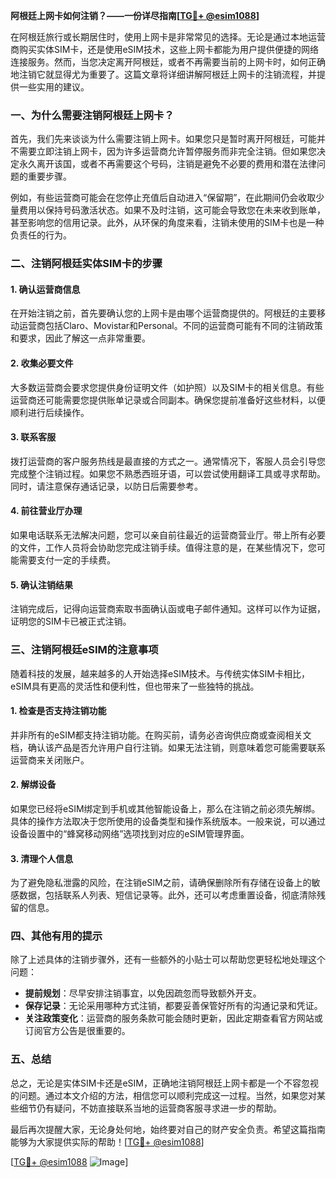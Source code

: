 **阿根廷上网卡如何注销？——一份详尽指南[[TG💪+ @esim1088](https://t.me/s/esim1088)]**

在阿根廷旅行或长期居住时，使用上网卡是非常常见的选择。无论是通过本地运营商购买实体SIM卡，还是使用eSIM技术，这些上网卡都能为用户提供便捷的网络连接服务。然而，当您决定离开阿根廷，或者不再需要当前的上网卡时，如何正确地注销它就显得尤为重要了。这篇文章将详细讲解阿根廷上网卡的注销流程，并提供一些实用的建议。

### 一、为什么需要注销阿根廷上网卡？

首先，我们先来谈谈为什么需要注销上网卡。如果您只是暂时离开阿根廷，可能并不需要立即注销上网卡，因为许多运营商允许暂停服务而非完全注销。但如果您决定永久离开该国，或者不再需要这个号码，注销是避免不必要的费用和潜在法律问题的重要步骤。

例如，有些运营商可能会在您停止充值后自动进入“保留期”，在此期间仍会收取少量费用以保持号码激活状态。如果不及时注销，这可能会导致您在未来收到账单，甚至影响您的信用记录。此外，从环保的角度来看，注销未使用的SIM卡也是一种负责任的行为。

### 二、注销阿根廷实体SIM卡的步骤

#### 1. 确认运营商信息
在开始注销之前，首先要确认您的上网卡是由哪个运营商提供的。阿根廷的主要移动运营商包括Claro、Movistar和Personal。不同的运营商可能有不同的注销政策和要求，因此了解这一点非常重要。

#### 2. 收集必要文件
大多数运营商会要求您提供身份证明文件（如护照）以及SIM卡的相关信息。有些运营商还可能需要您提供账单记录或合同副本。确保您提前准备好这些材料，以便顺利进行后续操作。

#### 3. 联系客服
拨打运营商的客户服务热线是最直接的方式之一。通常情况下，客服人员会引导您完成整个注销过程。如果您不熟悉西班牙语，可以尝试使用翻译工具或寻求帮助。同时，请注意保存通话记录，以防日后需要参考。

#### 4. 前往营业厅办理
如果电话联系无法解决问题，您可以亲自前往最近的运营商营业厅。带上所有必要的文件，工作人员将会协助您完成注销手续。值得注意的是，在某些情况下，您可能需要支付一定的手续费。

#### 5. 确认注销结果
注销完成后，记得向运营商索取书面确认函或电子邮件通知。这样可以作为证据，证明您的SIM卡已被正式注销。

### 三、注销阿根廷eSIM的注意事项

随着科技的发展，越来越多的人开始选择eSIM技术。与传统实体SIM卡相比，eSIM具有更高的灵活性和便利性，但也带来了一些独特的挑战。

#### 1. 检查是否支持注销功能
并非所有的eSIM都支持注销功能。在购买前，请务必咨询供应商或查阅相关文档，确认该产品是否允许用户自行注销。如果无法注销，则意味着您可能需要联系运营商来关闭账户。

#### 2. 解绑设备
如果您已经将eSIM绑定到手机或其他智能设备上，那么在注销之前必须先解绑。具体的操作方法取决于您所使用的设备类型和操作系统版本。一般来说，可以通过设备设置中的“蜂窝移动网络”选项找到对应的eSIM管理界面。

#### 3. 清理个人信息
为了避免隐私泄露的风险，在注销eSIM之前，请确保删除所有存储在设备上的敏感数据，包括联系人列表、短信记录等。此外，还可以考虑重置设备，彻底清除残留的信息。

### 四、其他有用的提示

除了上述具体的注销步骤外，还有一些额外的小贴士可以帮助您更轻松地处理这个问题：

- **提前规划**：尽早安排注销事宜，以免因疏忽而导致额外开支。
- **保存记录**：无论采用哪种方式注销，都要妥善保管好所有的沟通记录和凭证。
- **关注政策变化**：运营商的服务条款可能会随时更新，因此定期查看官方网站或订阅官方公告是很重要的。

### 五、总结

总之，无论是实体SIM卡还是eSIM，正确地注销阿根廷上网卡都是一个不容忽视的问题。通过本文介绍的方法，相信您可以顺利完成这一过程。当然，如果您对某些细节仍有疑问，不妨直接联系当地的运营商客服寻求进一步的帮助。

最后再次提醒大家，无论身处何地，始终要对自己的财产安全负责。希望这篇指南能够为大家提供实际的帮助！[[TG💪+ @esim1088](https://t.me/s/esim1088)] 

[[TG💪+ @esim1088](https://t.me/s/esim1088) ![Image](https://i.postimg.cc/4NQfJmqS/Snipaste-2025-05-13-00-14-12.png)]